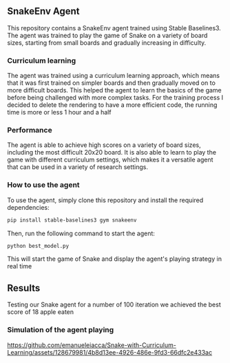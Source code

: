 ## SnakeEnv Agent

This repository contains a SnakeEnv agent trained using Stable Baselines3. The agent was trained to play the game of Snake on a variety of board sizes, starting from small boards and gradually increasing in difficulty.

### Curriculum learning

The agent was trained using a curriculum learning approach, which means that it was first trained on simpler boards and then gradually moved on to more difficult boards. This helped the agent to learn the basics of the game before being challenged with more complex tasks. For the training process I decided to delete the rendering to have a more efficient code, the running time is more or less 1 hour and a half

### Performance

The agent is able to achieve high scores on a variety of board sizes, including the most difficult 20x20 board. It is also able to learn to play the game with different curriculum settings, which makes it a versatile agent that can be used in a variety of research settings. 

### How to use the agent

To use the agent, simply clone this repository and install the required dependencies:

```bash
pip install stable-baselines3 gym snakeenv
```

Then, run the following command to start the agent:

```bash
python best_model.py
```

This will start the game of Snake and display the agent's playing strategy in real time

## Results

Testing our Snake agent for a number of 100 iteration we achieved the best score of 18 apple eaten

### Simulation of the agent playing

https://github.com/emanueleiacca/Snake-with-Curriculum-Learning/assets/128679981/4b8d13ee-4926-486e-9fd3-66dfc2e433ac



